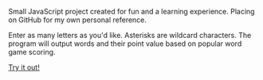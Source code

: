 Small JavaScript project created for fun and a learning experience. Placing on GitHub for my own personal reference.

Enter as many letters as you'd like. Asterisks are wildcard characters. The program will output words and their point value based on popular word game scoring.

[Try it out!](https://jasonjohnson47.github.io/word-finder/)